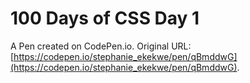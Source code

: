 # 100 Days of CSS Day 1

A Pen created on CodePen.io. Original URL: [https://codepen.io/stephanie_ekekwe/pen/qBmddwG](https://codepen.io/stephanie_ekekwe/pen/qBmddwG).


